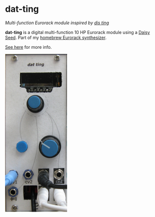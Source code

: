 # dat-ting

_Multi-function Eurorack module inspired by [dis ting](https://www.expert-sleepers.co.uk/disting.html)_

**dat-ting** is a digital multi-function 10 HP Eurorack module using a [Daisy Seed](https://electro-smith.com/products/daisy-seed). Part of my [homebrew Eurorack synthesizer](https://lenp.net/synth/).

[See here](https://lenp.net/synth/dat-ting/) for more info.

<img src="dat-ting.jpg">
